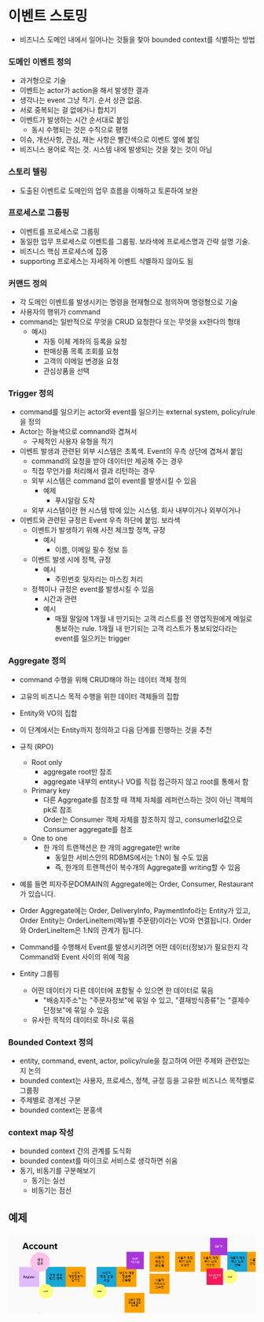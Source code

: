 # 이벤트 스토밍

- 비즈니스 도메인 내에서 일어나는 것들을 찾아 bounded context를 식별하는 방법

### 도메인 이벤트 정의

- 과거형으로 기술
- 이벤트는 actor가 action을 해서 발생한 결과
- 생각나는 event 그냥 적기. 순서 상관 없음.
- 서로 중복되는 걸 없애거나 합치기
- 이벤트가 발생하는 시간 순서대로 붙임
  - 동시 수행되는 것은 수직으로 평행
- 이슈, 개선사항, 관심, 재논 사항은 빨간색으로 이벤트 옆에 붙임
- 비즈니스 용어로 적는 것. 시스템 내에 발생되는 것을 찾는 것이 아님

### 스토리 텔링

- 도출된 이벤트로 도메인의 업무 흐름을 이해하고 토론하여 보완

### 프로세스로 그룹핑

- 이벤트를 프로세스로 그룹핑
- 동일한 업무 프로세스로 이벤트를 그룹핑. 보라색에 프로세스명과 간략 설명 기술.
- 비즈니스 핵심 프로세스에 집중
- supporting 프로세스는 자세하게 이벤트 식별하지 않아도 됨

### 커맨드 정의

- 각 도메인 이벤트를 발생시키는 명령을 현재형으로 정의하며 명령형으로 기술
- 사용자의 행위가 command
- command는 일반적으로 무엇을 CRUD 요청한다 또는 무엇을 xx한다의 형태
  - 예시)
    - 자동 이체 계좌의 등록을 요청
    - 판매상품 목록 조회를 요청
    - 고객의 이메일 변경을 요청
    - 관심상품을 선택

### Trigger 정의

- command를 일으키는 actor와 event를 일으키는 external system, policy/rule 을 정의
- Actor는 하늘색으로 comnand와 겹쳐서
  - 구체적인 사용자 유형을 적기
- 이벤트 발생과 관련된 외부 시스템은 초록색. Event의 우측 상단에 겹쳐서 붙임
  - command의 요청을 받아 데이터만 제공해 주는 경우
  - 직접 무언가를 처리해서 결과 리턴하는 경우
  - 외부 시스템은 command 없이 event를 발생시킬 수 있음
    - 예제
      - 푸시알람 도착
  - 외부 시스템이란 현 시스템 밖에 있는 시스템. 회사 내부이거나 외부이거나
- 이벤트와 관련된 규정은 Event 우측 하단에 붙임. 보라색
  - 이벤트가 발생하기 위해 사전 체크할 정책, 규정
    - 예시
      - 이름, 이메일 필수 정보 등
  - 이벤트 발생 시에 정책, 규정
    - 예시
      - 주민번호 뒷자리는 마스킹 처리
  - 정책이나 규정은 event를 발생시킬 수 있음
    - 시간과 관련
    - 예시
      - 매월 말일에 1개월 내 만기되는 고객 리스트를 전 영업직원에게 메일로 통보하는 rule. 1개월 내 만기되는 고객 리스트가 통보되었다라는 event를 일으키는 trigger

### Aggregate 정의

- command 수행을 위해 CRUD해야 하는 데이터 객체 정의
- 고유의 비즈니스 목적 수행을 위한 데이터 객체들의 집합
- Entity와 VO의 집합
- 이 단계에서는 Entity까지 정의하고 다음 단계를 진행하는 것을 추천
- 규칙 (RPO)

  - Root only
    - aggregate root만 참조
    - aggregate 내부의 entity나 VO를 직접 접근하지 않고 root를 통해서 함
  - Primary key
    - 다른 Aggregate를 참조할 때 객체 자체를 레퍼런스하는 것이 아닌 객체의 pk로 참조
    - Order는 Consumer 객체 자체를 참조하지 않고, consumerId값으로 Consumer aggregate를 참조
  - One to one
    - 한 개의 트랜잭션은 한 개의 aggregate만 write
      - 동일한 서비스안의 RDBMS에서는 1:N이 될 수도 있음
      - 즉, 한개의 트랜잭션이 복수개의 Aggregate를 writing할 수 있음

- 예를 들면 피자주문DOMAIN의 Aggregate에는 Order, Consumer, Restaurant가 있습니다.
- Order Aggregate에는 Order, DeliveryInfo, PaymentInfo라는 Entity가 있고, Order
  Entity는 OrderLineItem(메뉴별 주문량)이라는 VO와 연결됩니다. Order와 OrderLineItem은 1:N의 관계가 됩니다.
- Command를 수행해서 Event를 발생시키려면 어떤 데이터(정보)가 필요한지 각 Command와 Event 사이의 위에 적음

- Entity 그룹핑
  - 어떤 데이터가 다른 데이터에 포함될 수 있으면 한 데이터로 묶음
    - "배송지주소"는 "주문자정보"에 묶일 수 있고, "결재방식종류"는 "결제수단정보"에 묶일 수 있음
  - 유사한 목적의 데이터로 하나로 묶음

### Bounded Context 정의

- entity, command, event, actor, policy/rule을 참고하여 어떤 주제와 관련있는지 논의
- bounded context는 사용자, 프로세스, 정책, 규정 등을 고유한 비즈니스 목적별로 그룹핑
- 주제별로 경계선 구분
- bounded context는 분홍색

### context map 작성

- bounded context 간의 관계를 도식화
- bounded context를 마이크로 서비스로 생각하면 쉬움
- 동기, 비동기를 구분해보기
  - 동기는 실선
  - 비동기는 점선

## 예제

![](images/eventstorming.png)
